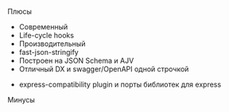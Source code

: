 
<SlideLogo framework="FastifyJS" title="Плюсы и минусы"/>

<p class="text-green">Плюсы</p>

-   Современный
-   Life-cycle hooks
-   Производительный
-   fast-json-stringify
-   Построен на JSON Schema и AJV
-   Отличный DX и swagger/OpenAPI одной строчкой

<v-clicks>

-   express-compatibility plugin и порты библиотек для express
</v-clicks>

<p class="text-red">Минусы</p>

<!-- <v-clicks>

-   Не идеал типизации

</v-clicks> -->
